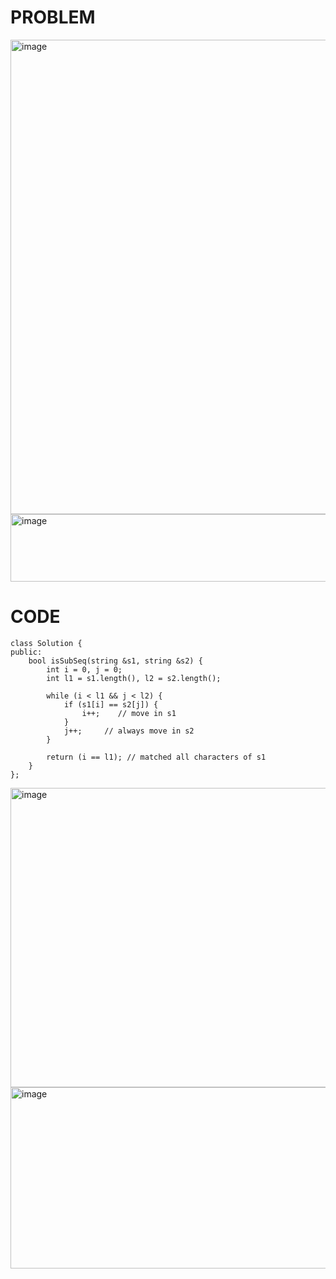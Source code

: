 # PROBLEM
<img width="775" height="759" alt="image" src="https://github.com/user-attachments/assets/d4d7483e-3f95-4052-8bfa-60c683bb82d4" />
<img width="776" height="108" alt="image" src="https://github.com/user-attachments/assets/cd5906e4-d7f7-4339-9b60-1043eabcafec" />


# CODE
```
class Solution {
public:
    bool isSubSeq(string &s1, string &s2) {
        int i = 0, j = 0;
        int l1 = s1.length(), l2 = s2.length();

        while (i < l1 && j < l2) {
            if (s1[i] == s2[j]) {
                i++;    // move in s1
            }
            j++;     // always move in s2
        }

        return (i == l1); // matched all characters of s1
    }
};
```

<img width="947" height="479" alt="image" src="https://github.com/user-attachments/assets/b2e57f6e-5a99-4845-a512-1001d1d73c39" />
<img width="802" height="290" alt="image" src="https://github.com/user-attachments/assets/bb2e180d-a4e0-4366-a8a9-4352719ceec2" />
